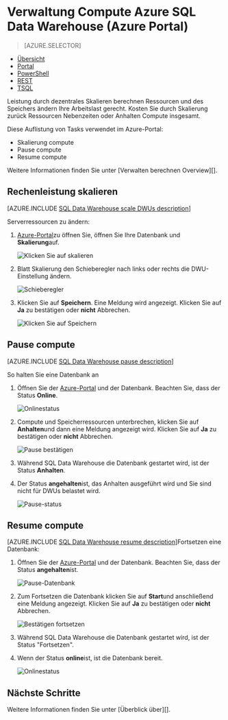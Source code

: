 <properties
   pageTitle="Verwaltung Compute Azure SQL Data Warehouse (Azure Portal) | Microsoft Azure"
   description="Azure ausgeführte Aufgaben verwalten berechnen macht. Skalierung compute-Ressourcen durch DWUs anpassen. Anhalten oder Fortsetzen von computeressourcen, um Kosten zu sparen."
   services="sql-data-warehouse"
   documentationCenter="NA"
   authors="barbkess"
   manager="barbkess"
   editor=""/>

<tags
   ms.service="sql-data-warehouse"
   ms.devlang="NA"
   ms.topic="article"
   ms.tgt_pltfrm="NA"
   ms.workload="data-services"
   ms.date="08/22/2016"
   ms.author="barbkess;sonyama"/>

# <a name="manage-compute-power-in-azure-sql-data-warehouse-azure-portal"></a>Verwaltung Compute Azure SQL Data Warehouse (Azure Portal)

> [AZURE.SELECTOR]
- [Übersicht](sql-data-warehouse-manage-compute-overview.md)
- [Portal](sql-data-warehouse-manage-compute-portal.md)
- [PowerShell](sql-data-warehouse-manage-compute-powershell.md)
- [REST](sql-data-warehouse-manage-compute-rest-api.md)
- [TSQL](sql-data-warehouse-manage-compute-tsql.md)


Leistung durch dezentrales Skalieren berechnen Ressourcen und des Speichers ändern Ihre Arbeitslast gerecht. Kosten Sie durch Skalierung zurück Ressourcen Nebenzeiten oder Anhalten Compute insgesamt. 

Diese Auflistung von Tasks verwendet im Azure-Portal:

- Skalierung compute
- Pause compute
- Resume compute

Weitere Informationen finden Sie unter [Verwalten berechnen Overview][].

<a name="scale-performance-bk"></a>
<a name="scale-compute-bk"></a>

## <a name="scale-compute-power"></a>Rechenleistung skalieren

[AZURE.INCLUDE [SQL Data Warehouse scale DWUs description](../../includes/sql-data-warehouse-scale-dwus-description.md)]

Serverressourcen zu ändern:

1. [Azure-Portal][]zu öffnen Sie, öffnen Sie Ihre Datenbank und **Skalierung**auf.

    ![Klicken Sie auf skalieren][1]

1. Blatt Skalierung den Schieberegler nach links oder rechts die DWU-Einstellung ändern.

    ![Schieberegler][2]

1. Klicken Sie auf **Speichern**. Eine Meldung wird angezeigt. Klicken Sie auf **Ja** zu bestätigen oder **nicht** Abbrechen.

    ![Klicken Sie auf Speichern][3]

<a name="pause-compute-bk"></a>

## <a name="pause-compute"></a>Pause compute

[AZURE.INCLUDE [SQL Data Warehouse pause description](../../includes/sql-data-warehouse-pause-description.md)]

So halten Sie eine Datenbank an

1. Öffnen Sie der [Azure-Portal][] und der Datenbank. Beachten Sie, dass der Status **Online**. 

    ![Onlinestatus][6]

1. Compute und Speicherressourcen unterbrechen, klicken Sie auf **Anhalten**und dann eine Meldung angezeigt wird. Klicken Sie auf **Ja** zu bestätigen oder **nicht** Abbrechen.

    ![Pause bestätigen][7]

1. Während SQL Data Warehouse die Datenbank gestartet wird, ist der Status **Anhalten**.
2. Der Status **angehalten**ist, das Anhalten ausgeführt wird und Sie sind nicht für DWUs belastet wird.

    ![Pause-status][4]

<a name="resume-compute-bk"></a>

## <a name="resume-compute"></a>Resume compute

[AZURE.INCLUDE [SQL Data Warehouse resume description](../../includes/sql-data-warehouse-resume-description.md)]Fortsetzen eine Datenbank:

1. Öffnen Sie der [Azure-Portal][] und der Datenbank. Beachten Sie, dass der Status **angehalten**ist. 

    ![Pause-Datenbank][4]

1. Zum Fortsetzen die Datenbank klicken Sie auf **Start**und anschließend eine Meldung angezeigt. Klicken Sie auf **Ja** zu bestätigen oder **nicht** Abbrechen.

    ![Bestätigen fortsetzen][5]

1. Während SQL Data Warehouse die Datenbank gestartet wird, ist der Status "Fortsetzen".
2. Wenn der Status **online**ist, ist die Datenbank bereit.

    ![Onlinestatus][6]

<a name="next-steps-bk"></a>

## <a name="next-steps"></a>Nächste Schritte
Weitere Informationen finden Sie unter [Überblick über][].

<!--Image references-->
[1]: ./media/sql-data-warehouse-manage-compute-portal/click-scale.png
[2]: ./media/sql-data-warehouse-manage-compute-portal/move-slider.png
[3]: ./media/sql-data-warehouse-manage-compute-portal/click-save.png
[4]: ./media/sql-data-warehouse-manage-compute-portal/resume-database.png
[5]: ./media/sql-data-warehouse-manage-compute-portal/resume-confirm.png
[6]: ./media/sql-data-warehouse-manage-compute-portal/pause-database.png
[7]: ./media/sql-data-warehouse-manage-compute-portal/pause-confirm.png

<!--Article references-->
[Überblick]: ./sql-data-warehouse-overview-manage.md
[Verwalten von Compute-Übersicht]: ./sql-data-warehouse-manage-compute-overview.md

<!--MSDN references-->


<!--Other Web references-->

[Azure-portal]: http://portal.azure.com/
